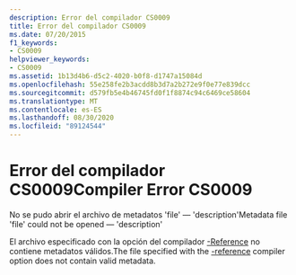 ```yaml
---
description: Error del compilador CS0009
title: Error del compilador CS0009
ms.date: 07/20/2015
f1_keywords:
- CS0009
helpviewer_keywords:
- CS0009
ms.assetid: 1b13d4b6-d5c2-4020-b0f8-d1747a15084d
ms.openlocfilehash: 55e258fe2b3acdd8b3d7a2b272e9f0e77e839dcc
ms.sourcegitcommit: d579fb5e4b46745fd0f1f8874c94c6469ce58604
ms.translationtype: MT
ms.contentlocale: es-ES
ms.lasthandoff: 08/30/2020
ms.locfileid: "89124544"
---
```

# <a name="compiler-error-cs0009"></a><span data-ttu-id="b311f-103">Error del compilador CS0009</span><span class="sxs-lookup"><span data-stu-id="b311f-103">Compiler Error CS0009</span></span>
<span data-ttu-id="b311f-104">No se pudo abrir el archivo de metadatos 'file' — 'description'</span><span class="sxs-lookup"><span data-stu-id="b311f-104">Metadata file 'file' could not be opened — 'description'</span></span>  
  
 <span data-ttu-id="b311f-105">El archivo especificado con la opción del compilador [-Reference](../language-reference/compiler-options/reference-compiler-option.md) no contiene metadatos válidos.</span><span class="sxs-lookup"><span data-stu-id="b311f-105">The file specified with the [-reference](../language-reference/compiler-options/reference-compiler-option.md) compiler option does not contain valid metadata.</span></span>
